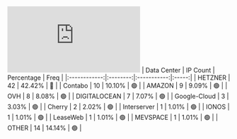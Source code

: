 ![Diagramm](https://github.com/obajay/StateSync-snapshots/blob/main/Projects/Kyve/1/README.md)
| Data Center | IP Count | Percentage | Freq |
|:------------:|:--------:|:-----------:|:-----:|
| HETZNER | 42 | 42.42% | 🔴 |
| Contabo | 10 | 10.10% | 🟢 |
| AMAZON | 9 | 9.09% | 🟢 |
| OVH | 8 | 8.08% | 🟢 |
| DIGITALOCEAN | 7 | 7.07% | 🟢 |
| Google-Cloud | 3 | 3.03% | 🟢 |
| Cherry | 2 | 2.02% | 🟢 |
| Interserver | 1 | 1.01% | 🟢 |
| IONOS | 1 | 1.01% | 🟢 |
| LeaseWeb | 1 | 1.01% | 🟢 |
| MEVSPACE | 1 | 1.01% | 🟢 |
| OTHER | 14 | 14.14% | 🟢 |